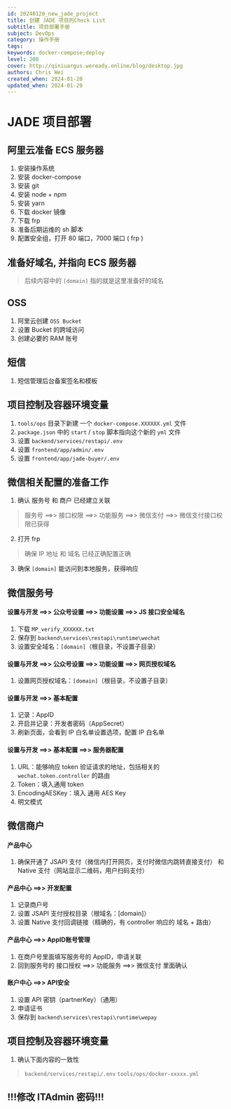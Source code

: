 ```yaml
---
id: 20240120_new_jade_project
title: 创建 JADE 项目的Check List
subtitle: 项目部署手册
subject: DevOps
category: 操作手册
tags: 
keywords: docker-compose;deploy
level: 200
cover: http://qiniuargus.weready.online/blog/desktop.jpg
authors: Chris Wei
created_when: 2024-01-20
updated_when: 2024-01-20
---
```


# JADE 项目部署

## 阿里云准备 ECS 服务器

1. 安装操作系统
2. 安装 docker-compose
3. 安装 git
4. 安装 node + npm
5. 安装 yarn
6. 下载 docker 镜像
7. 下载 frp
8. 准备后期运维的 sh 脚本
9. 配置安全组，打开 80 端口，7000 端口 ( frp )

## 准备好域名, 并指向 ECS 服务器

> 后续内容中的 `[domain]` 指的就是这里准备好的域名

## OSS

1. 阿里云创建 `OSS Bucket`
2. 设置 Bucket 的跨域访问
3. 创建必要的 RAM 账号

## 短信

1. 短信管理后台备案签名和模板

## 项目控制及容器环境变量

1. `tools/ops` 目录下新建 一个 `docker-compose.XXXXXX.yml` 文件
2. `package.json` 中的 `start` / `stop` 脚本指向这个新的 `yml` 文件
3. 设置 `backend/services/restapi/.env`
4. 设置 `frontend/app/admin/.env`
5. 设置 `frontend/app/jade-buyer/.env`

## 微信相关配置的准备工作

1. 确认 服务号 和 商户 已经建立关联
  > 服务号 ==>> 接口权限 ==>> 功能服务 ==>> 微信支付 ==>> 微信支付接口权限已获得

2. 打开 frp
  > 确保 IP 地址 和 域名 已经正确配置正确

3. 确保 `[domain]` 能访问到本地服务，获得响应

## 微信服务号

#### 设置与开发 ==>> 公众号设置 ==>> 功能设置 ==>> JS 接口安全域名

1. 下载 `MP_verify_XXXXXX.txt`
2. 保存到 `backend\services\restapi\runtime\wechat`
3. 设置安全域名：`[domain]`（根目录，不设置子目录）

#### 设置与开发 ==>> 公众号设置 ==>> 功能设置 ==>> 网页授权域名

1. 设置网页授权域名：`[domain]`（根目录，不设置子目录）

#### 设置与开发 ==>> 基本配置

1. 记录：AppID
2. 开启并记录：开发者密码（AppSecret）
3. 刷新页面，会看到 IP 白名单设置选项，配置 IP 白名单

#### 设置与开发 ==>> 基本配置 ==>> 服务器配置

1. URL：能够响应 token 验证请求的地址，包括相关的 `wechat.token.controller` 的路由
2. Token：填入通用 token
3. EncodingAESKey：填入 通用 AES Key
4. 明文模式

## 微信商户

#### 产品中心

1. 确保开通了 JSAPI 支付（微信内打开网页，支付时微信内跳转直接支付） 和 Native 支付（网站显示二维码，用户扫码支付）

#### 产品中心 ==>> 开发配置

1. 记录商户号
2. 设置 JSAPI 支付授权目录（根域名：[domain]）
3. 设置 Native 支付回调链接（精确的，有 controller 响应的 域名 + 路由）

#### 产品中心 ==>> AppID账号管理

1. 在商户号里面填写服务号的 AppID，申请关联
2. 回到服务号的 接口授权 ==>> 功能服务 ==>> 微信支付 里面确认

#### 账户中心 ==>> API安全

1. 设置 API 密钥（partnerKey）（通用）
2. 申请证书
3. 保存到 `backend\services\restapi\runtime\wepay`

## 项目控制及容器环境变量

1. 确认下面内容的一致性
  > `backend/services/restapi/.env`
  > `tools/ops/docker-xxxxx.yml`

## !!!修改 ITAdmin 密码!!!